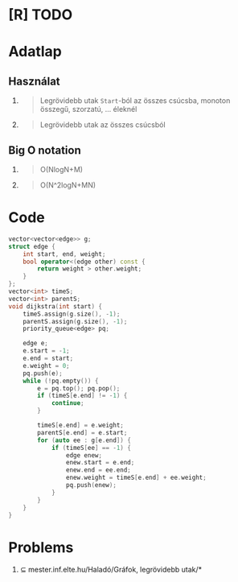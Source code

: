# [R] TODO
# Adatlap
## Használat
1. > Legrövidebb utak `Start`-ból az összes csúcsba, monoton összegű, szorzatú, ... éleknél
2. > Legrövidebb utak az összes csúcsból
## Big O notation
1. > O(NlogN+M)
2. > O(N^2logN+MN)

# Code
```c++
vector<vector<edge>> g;
struct edge {
	int start, end, weight;
	bool operator<(edge other) const {
		return weight > other.weight;
	}
};
vector<int> timeS;
vector<int> parentS;
void dijkstra(int start) {
	timeS.assign(g.size(), -1);
	parentS.assign(g.size(), -1);
	priority_queue<edge> pq;

	edge e;
	e.start = -1;
	e.end = start;
	e.weight = 0;
	pq.push(e);
	while (!pq.empty()) {
		e = pq.top(); pq.pop();
		if (timeS[e.end] != -1) {
			continue;
		}

		timeS[e.end] = e.weight;
		parentS[e.end] = e.start;
		for (auto ee : g[e.end]) {
			if (timeS[ee] == -1) {
				edge enew;
				enew.start = e.end;
				enew.end = ee.end;
				enew.weight = timeS[e.end] + ee.weight;
				pq.push(enew);
			}
		}
	}
}
```
# Problems
1. ⊆ mester.inf.elte.hu/Haladó/Gráfok, legrövidebb utak/*